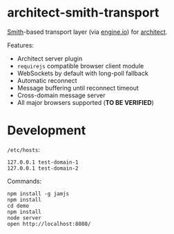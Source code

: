 architect-smith-transport
=========================

[Smith](https://github.com/c9/smith)-based transport layer (via [engine.io](https://github.com/LearnBoost/engine.io))
for [architect](https://github.com/c9/architect).

Features:

  * Architect server plugin
  * `requirejs` compatible browser client module
  * WebSockets by default with long-poll fallback
  * Automatic reconnect
  * Message buffering until reconnect timeout
  * Cross-domain message server
  * All major browsers supported (**TO BE VERIFIED**)

Development
===========

`/etc/hosts`:

    127.0.0.1 test-domain-1
    127.0.0.1 test-domain-2

Commands:

    npm install -g jamjs
    npm install
    cd demo
    npm install
    node server
    open http://localhost:8080/
